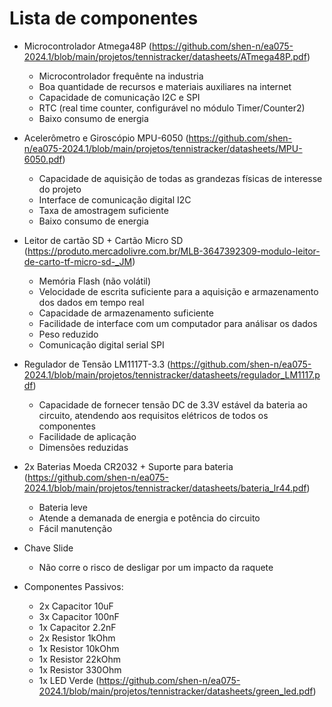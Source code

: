 # Lista de componentes

- Microcontrolador Atmega48P (https://github.com/shen-n/ea075-2024.1/blob/main/projetos/tennistracker/datasheets/ATmega48P.pdf)
  - Microcontrolador frequênte na industria
  - Boa quantidade de recursos e materiais auxiliares na internet
  - Capacidade de comunicação I2C e SPI 
  - RTC (real time counter, configurável no módulo Timer/Counter2)
  - Baixo consumo de energia
 
- Acelerômetro e Giroscópio MPU-6050 (https://github.com/shen-n/ea075-2024.1/blob/main/projetos/tennistracker/datasheets/MPU-6050.pdf)
  - Capacidade de aquisição de todas as grandezas físicas de interesse do projeto
  - Interface de comunicação digital I2C
  - Taxa de amostragem suficiente
  - Baixo consumo de energia

- Leitor de cartão SD + Cartão Micro SD (https://produto.mercadolivre.com.br/MLB-3647392309-modulo-leitor-de-carto-tf-micro-sd-_JM)
  - Memória Flash (não volátil)
  - Velocidade de escrita suficiente para a aquisição e armazenamento dos dados em tempo real
  - Capacidade de armazenamento suficiente
  - Facilidade de interface com um computador para análisar os dados
  - Peso reduzido
  - Comunicação digital serial SPI

- Regulador de Tensão LM1117T-3.3 (https://github.com/shen-n/ea075-2024.1/blob/main/projetos/tennistracker/datasheets/regulador_LM1117.pdf)
  - Capacidade de fornecer tensão DC de 3.3V estável da bateria ao circuito, atendendo aos requisitos elétricos de todos os componentes
  - Facilidade de aplicação
  - Dimensões reduzidas

- 2x Baterias Moeda CR2032 + Suporte para bateria (https://github.com/shen-n/ea075-2024.1/blob/main/projetos/tennistracker/datasheets/bateria_lr44.pdf)
  - Bateria leve
  - Atende a demanada de energia e potência do circuito
  - Fácil manutenção

- Chave Slide
  - Não corre o risco de desligar por um impacto da raquete 
 
- Componentes Passivos:
  - 2x Capacitor 10uF
  - 3x Capacitor 100nF
  - 1x Capacitor 2.2nF
  - 2x Resistor 1kOhm
  - 1x Resistor 10kOhm
  - 1x Resistor 22kOhm
  - 1x Resistor 330Ohm
  - 1x LED Verde (https://github.com/shen-n/ea075-2024.1/blob/main/projetos/tennistracker/datasheets/green_led.pdf)
